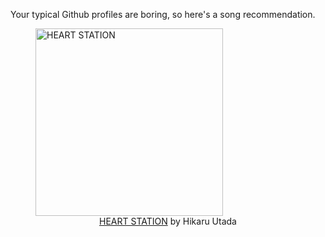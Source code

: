 Your typical Github profiles are boring, so here's a song recommendation.
<figure><img width="300" height="300" src="https://i.scdn.co/image/ab67616d0000b273a3148b4c0a52a7dedbd157d0" alt="HEART STATION" /><figcaption align="center"><a href="https://open.spotify.com/track/5A4TRxXFwvxlxoSFwY3hnA" target="_blank">HEART STATION</a> by Hikaru Utada</figcaption></figure>
